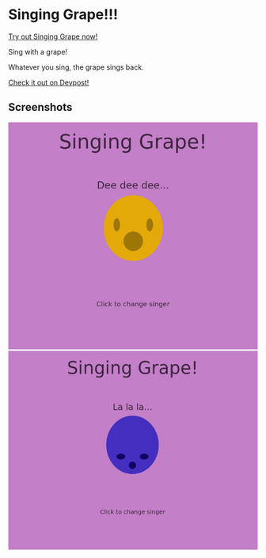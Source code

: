 # Singing Grape!!!
[Try out Singing Grape now!](https://singing-grape.netlify.app)

Sing with a grape!

Whatever you sing, the grape sings back.

[Check it out on Devpost!](https://devpost.com/software/singing-with-grapes)

## Screenshots
![Singing Grape](screenshots/grape0.png)
![Singing Grape](screenshots/grape1.png)
